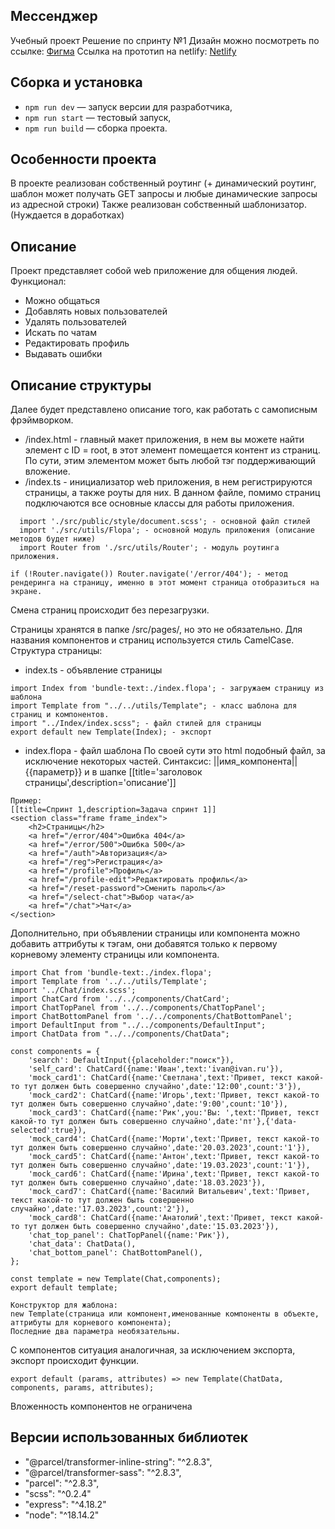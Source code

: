 ## Мессенджер
Учебный проект
Решение по спринту №1
Дизайн можно посмотреть по ссылке: [Фигма](https://www.figma.com/file/Ig8HvCVka3aRB5Xq7Hpu1a/module-1?node-id=9-475&t=5dmcRrW8QNR4fpyL-0)
Ссылка на прототип на netlify: [Netlify](https://starlit-buttercream-ee4fa3.netlify.app/)
## Сборка и установка

- `npm run dev` — запуск версии для разработчика,
- `npm run start` — тестовый запуск,
- `npm run build` — сборка проекта.

## Особенности проекта

В проекте реализован собственный роутинг (+ динамический роутинг, шаблон может получать GET запросы и любые динамические запросы из адресной строки)
Также реализован собственный шаблонизатор. (Нуждается в доработках)

## Описание
Проект представляет собой web приложение для общения людей.
Функционал:
- Можно общаться
- Добавлять новых пользователей
- Удалять пользователей
- Искать по чатам
- Редактировать профиль
- Выдавать ошибки

## **Описание структуры**
Далее будет представлено описание того, как работать с самописным фрэймворком.
- /index.html - главный макет приложения, в нем вы можете найти элемент с ID = root,
в этот элемент помещается контент из страниц. По сути, этим элементом может быть любой тэг поддерживающий вложение.
- /index.ts - инициализатор web приложения, в нем регистрируются страницы, а также роуты для них.
В данном файле, помимо страниц подключаются все основные классы для работы приложения.
```
  import './src/public/style/document.scss'; - основной файл стилей
  import './src/utils/Flopa'; - основной модуль приложения (описание методов будет ниже)
  import Router from './src/utils/Router'; - модуль роутинга приложения.
```
```
if (!Router.navigate()) Router.navigate('/error/404'); - метод рендеринга на страницу, именно в этот момент страница отобразиться на экране.
```

Смена страниц происходит без перезагрузки.

Страницы хранятся в папке /src/pages/, но это не обязательно.
Для названия компонентов и страниц используется стиль CamelCase.
Структура страницы:
- index.ts - объявление страницы
```
import Index from 'bundle-text:./index.flopa'; - загружаем страницу из шаблона
import Template from "../../utils/Template"; - класс шаблона для страниц и компонентов.
import "../Index/index.scss"; - файл стилей для страницы
export default new Template(Index); - экспорт
```
- index.flopa - файл шаблона
По своей сути это html подобный файл, за исключение некоторых частей.
Синтаксис:
 ||имя_компонента||
 {{параметр}}
 и в шапке
 [[title='заголовок страницы',description='описание']]

```
Пример:
[[title=Спринт 1,description=Задача спринт 1]]
<section class="frame frame_index">
    <h2>Страницы</h2>
    <a href="/error/404">Ошибка 404</a>
    <a href="/error/500">Ошибка 500</a>
    <a href="/auth">Авторизация</a>
    <a href="/reg">Регистрация</a>
    <a href="/profile">Профиль</a>
    <a href="/profile-edit">Редактировать профиль</a>
    <a href="/reset-password">Сменить пароль</a>
    <a href="/select-chat">Выбор чата</a>
    <a href="/chat">Чат</a>
</section>

```
Дополнительно, при объявлении страницы или компонента можно добавить аттрибуты к тэгам, они добавятся только к первому корневому элементу страницы или компонента.
```
import Chat from 'bundle-text:./index.flopa';
import Template from '../../utils/Template';
import '../Chat/index.scss';
import ChatCard from '../../components/ChatCard';
import ChatTopPanel from '../../components/ChatTopPanel';
import ChatBottomPanel from '../../components/ChatBottomPanel';
import DefaultInput from "../../components/DefaultInput";
import ChatData from "../../components/ChatData";

const components = {
    'search': DefaultInput({placeholder:"поиск"}),
    'self_card': ChatCard({name:'Иван',text:'ivan@ivan.ru'}),
    'mock_card1': ChatCard({name:'Светлана',text:'Привет, текст какой-то тут должен быть совершенно случайно',date:'12:00',count:'3'}),
    'mock_card2': ChatCard({name:'Игорь',text:'Привет, текст какой-то тут должен быть совершенно случайно',date:'9:00',count:'10'}),
    'mock_card3': ChatCard({name:'Рик',you:'Вы: ',text:'Привет, текст какой-то тут должен быть совершенно случайно',date:'пт'},{'data-selected':true}),
    'mock_card4': ChatCard({name:'Морти',text:'Привет, текст какой-то тут должен быть совершенно случайно',date:'20.03.2023',count:'1'}),
    'mock_card5': ChatCard({name:'Антон',text:'Привет, текст какой-то тут должен быть совершенно случайно',date:'19.03.2023',count:'1'}),
    'mock_card6': ChatCard({name:'Ирина',text:'Привет, текст какой-то тут должен быть совершенно случайно',date:'18.03.2023'}),
    'mock_card7': ChatCard({name:'Василий Витальевич',text:'Привет, текст какой-то тут должен быть совершенно случайно',date:'17.03.2023',count:'2'}),
    'mock_card8': ChatCard({name:'Анатолий',text:'Привет, текст какой-то тут должен быть совершенно случайно',date:'15.03.2023'}),
    'chat_top_panel': ChatTopPanel({name:'Рик'}),
    'chat_data': ChatData(),
    'chat_bottom_panel': ChatBottomPanel(),
};

const template = new Template(Chat,components);
export default template;

Конструктор для жаблона: 
new Template(страница или компонент,именованные компоненты в объекте, аттрибуты для корневого компонента);
Последние два параметра необязательны.
```

С компонентов ситуация аналогичная, за исключением экспорта, экспорт происходит функции.
```
export default (params, attributes) => new Template(ChatData, components, params, attributes);
```
Вложенность компонентов не ограничена

## **Версии использованных библиотек**

- "@parcel/transformer-inline-string": "^2.8.3",
- "@parcel/transformer-sass": "^2.8.3",
- "parcel": "^2.8.3",
- "scss": "^0.2.4"
- "express": "^4.18.2"
- "node": "^18.14.2"

